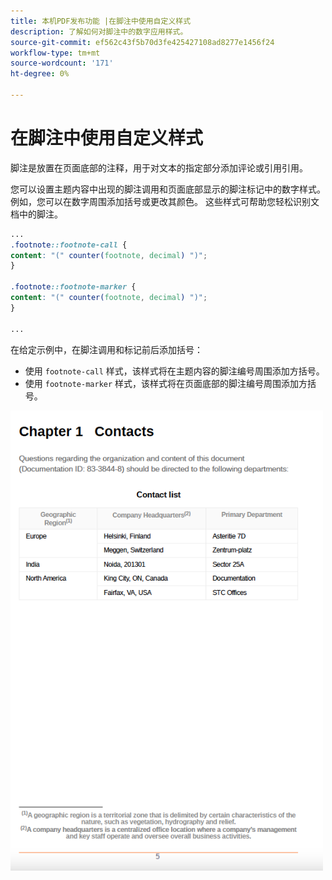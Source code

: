 ```yaml
---
title: 本机PDF发布功能 |在脚注中使用自定义样式
description: 了解如何对脚注中的数字应用样式。
source-git-commit: ef562c43f5b70d3fe425427108ad8277e1456f24
workflow-type: tm+mt
source-wordcount: '171'
ht-degree: 0%

---
```


# 在脚注中使用自定义样式

脚注是放置在页面底部的注释，用于对文本的指定部分添加评论或引用引用。

您可以设置主题内容中出现的脚注调用和页面底部显示的脚注标记中的数字样式。 例如，您可以在数字周围添加括号或更改其颜色。 这些样式可帮助您轻松识别文档中的脚注。

```css
...
.footnote::footnote-call { 
content: "(" counter(footnote, decimal) ")"; 
} 

.footnote::footnote-marker { 
content: "(" counter(footnote, decimal) ")"; 
} 

...
```

在给定示例中，在脚注调用和标记前后添加括号：

* 使用 `footnote-call` 样式，该样式将在主题内容的脚注编号周围添加方括号。
* 使用 `footnote-marker` 样式，该样式将在页面底部的脚注编号周围添加方括号。

<img src="./assets/pdf-output-footer-numbers.png" alt="PDF输出中的页脚" width="500">
